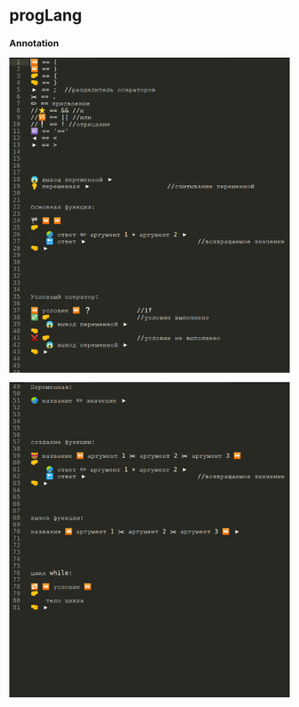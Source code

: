 # progLang
### Annotation

![c1](https://github.com/BorisTab/progLang/blob/master/Photos/c1.png)

![c2](https://github.com/BorisTab/progLang/blob/master/Photos/c2.png)
